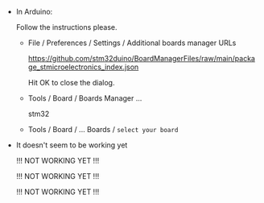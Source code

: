 
* In Arduino:

  Follow the instructions please.

  - File / Preferences / Settings / Additional boards manager URLs

    https://github.com/stm32duino/BoardManagerFiles/raw/main/package_stmicroelectronics_index.json

    Hit OK to close the dialog.

  - Tools / Board / Boards Manager ...

    stm32

  - Tools / Board / ... Boards / `select your board`



* It doesn't seem to be working yet


   !!! NOT WORKING YET !!!



   !!! NOT WORKING YET !!!



   !!! NOT WORKING YET !!!

